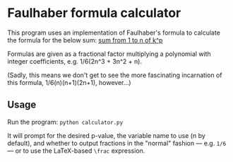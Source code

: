 # Faulhaber formula calculator
This program uses an implementation of Faulhaber's formula to calculate the formula for the below sum: [sum from 1 to n of k^p](https://wikimedia.org/api/rest_v1/media/math/render/svg/cdfa28bc350e73f808fc51da16d427df1a45fd28)

Formulas are given as a fractional factor multiplying a polynomial with integer coefficients, e.g. 1/6(2n^3 + 3n^2 + n).

(Sadly, this means we don't get to see the more fascinating incarnation of this formula, 1/6(n)(n+1)(2n+1), however...)

## Usage
Run the program:
`python calculator.py`

It will prompt for the desired p-value, the variable name to use (n by default), and whether to output fractions in the "normal" fashion — e.g. `1/6` — or to use the LaTeX-based `\frac` expression.  
